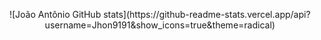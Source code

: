 <p align="center"> ![João Antônio GitHub stats](https://github-readme-stats.vercel.app/api?username=Jhon9191&show_icons=true&theme=radical)</p>


 
